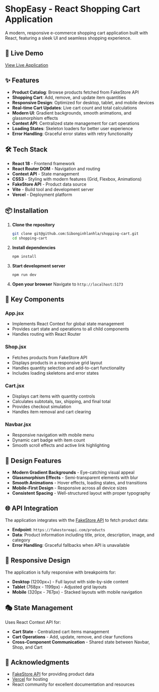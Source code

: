 # ShopEasy - React Shopping Cart Application

A modern, responsive e-commerce shopping cart application built with React, featuring a sleek UI and seamless shopping experience.

## 🚀 Live Demo

[View Live Application](https://shopping-cart-kappa-tan.vercel.app)

## ✨ Features

- **Product Catalog**: Browse products fetched from FakeStore API
- **Shopping Cart**: Add, remove, and update item quantities
- **Responsive Design**: Optimized for desktop, tablet, and mobile devices
- **Real-time Cart Updates**: Live cart count and total calculations
- **Modern UI**: Gradient backgrounds, smooth animations, and glassmorphism effects
- **Context API**: Centralized state management for cart operations
- **Loading States**: Skeleton loaders for better user experience
- **Error Handling**: Graceful error states with retry functionality

## 🛠️ Tech Stack

- **React 18** - Frontend framework
- **React Router DOM** - Navigation and routing
- **Context API** - State management
- **CSS3** - Styling with modern features (Grid, Flexbox, Animations)
- **FakeStore API** - Product data source
- **Vite** - Build tool and development server
- **Vercel** - Deployment platform

## 📦 Installation

1. **Clone the repository**
   ```bash
   git clone git@github.com:Sibonginhlanhla/shopping-cart.git
   cd shopping-cart
   ```

2. **Install dependencies**
   ```bash
   npm install
   ```

3. **Start development server**
   ```bash
   npm run dev
   ```

4. **Open your browser**
   Navigate to `http://localhost:5173`

## 🎯 Key Components

### App.jsx
- Implements React Context for global state management
- Provides cart state and operations to all child components
- Handles routing with React Router

### Shop.jsx
- Fetches products from FakeStore API
- Displays products in a responsive grid layout
- Handles quantity selection and add-to-cart functionality
- Includes loading skeletons and error states

### Cart.jsx
- Displays cart items with quantity controls
- Calculates subtotals, tax, shipping, and final total
- Provides checkout simulation
- Handles item removal and cart clearing

### Navbar.jsx
- Responsive navigation with mobile menu
- Dynamic cart badge with item count
- Smooth scroll effects and active link highlighting

## 🎨 Design Features

- **Modern Gradient Backgrounds** - Eye-catching visual appeal
- **Glassmorphism Effects** - Semi-transparent elements with blur
- **Smooth Animations** - Hover effects, loading states, and transitions
- **Mobile-First Design** - Responsive across all device sizes
- **Consistent Spacing** - Well-structured layout with proper typography

## 🌐 API Integration

The application integrates with the [FakeStore API](https://fakestoreapi.com/) to fetch product data:

- **Endpoint**: `https://fakestoreapi.com/products`
- **Data**: Product information including title, price, description, image, and category
- **Error Handling**: Graceful fallbacks when API is unavailable

## 📱 Responsive Design

The application is fully responsive with breakpoints for:

- **Desktop** (1200px+) - Full layout with side-by-side content
- **Tablet** (768px - 1199px) - Adjusted grid layouts
- **Mobile** (320px - 767px) - Stacked layouts with mobile navigation

## 🎭 State Management

Uses React Context API for:

- **Cart State** - Centralized cart items management
- **Cart Operations** - Add, update, remove, and clear functions
- **Cross-Component Communication** - Shared state between Navbar, Shop, and Cart

## 🙏 Acknowledgments

- [FakeStore API](https://fakestoreapi.com/) for providing product data
- [Vercel](https://vercel.com/) for hosting
- React community for excellent documentation and resources